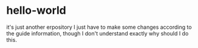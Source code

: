 # hello-world
it's just another erpository
I just have to make some changes according to the guide information, though I don't understand exactly why should I do this.
